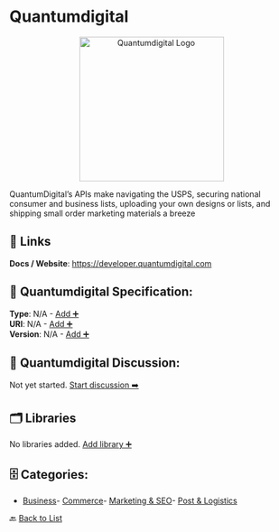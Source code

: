 # Quantumdigital
<p align="center">
    <img width="256" src="https://raw.githubusercontent.com/apis-list/apis-list/main/apis/quantumdigital/logo_256x256.png" alt="Quantumdigital Logo"/>
</p>
QuantumDigital’s APIs make navigating the USPS, securing national consumer and business lists, uploading your own designs or lists, and shipping small order marketing materials a breeze

##  🔗 Links
**Docs / Website**: https://developer.quantumdigital.com

## 🧬 Quantumdigital Specification:
**Type**: N/A - [Add ➕](https://github.com/apis-list/apis-list/edit/main/apis.yaml#L16081)  
**URI**: N/A - [Add ➕](https://github.com/apis-list/apis-list/edit/main/apis.yaml#L16081)  
**Version**: N/A - [Add ➕](https://github.com/apis-list/apis-list/edit/main/apis.yaml#L16081)

## 💬 Quantumdigital Discussion:
Not yet started. [Start discussion ➡️](https://github.com/apis-list/apis-list/discussions/new)

## 🗂️ Libraries

No libraries added. [Add library ➕](https://github.com/apis-list/apis-list/edit/main/apis.yaml#L16081)    


## 🗄️ Categories:
- [Business](https://github.com/apis-list/apis-list#business-)- [Commerce](https://github.com/apis-list/apis-list#commerce-)- [Marketing & SEO](https://github.com/apis-list/apis-list#marketing--seo-)- [Post & Logistics](https://github.com/apis-list/apis-list#post--logistics-)

🔙  [Back to List](https://github.com/apis-list/apis-list)
